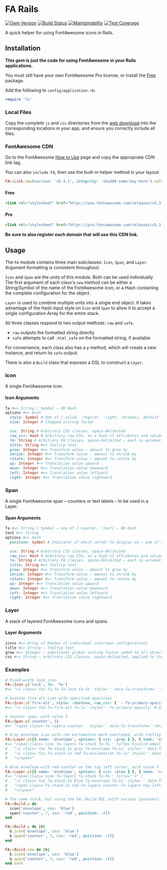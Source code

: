 # FA Rails

[![Gem Version](https://img.shields.io/gem/v/fa_rails.svg)](https://rubygems.org/gems/fa_rails)
[![Build Status](https://travis-ci.org/jfiander/fa_rails.svg)](https://travis-ci.org/jfiander/fa_rails)
[![Maintainability](https://api.codeclimate.com/v1/badges/c5becd2d83b6de4b6392/maintainability)](https://codeclimate.com/github/jfiander/fa_rails/maintainability)
[![Test Coverage](https://api.codeclimate.com/v1/badges/c5becd2d83b6de4b6392/test_coverage)](https://codeclimate.com/github/jfiander/fa_rails/test_coverage)

A quick helper for using FontAwesome icons in Rails.

## Installation

**This gem is just the code for using FontAwesome in your Rails applications.**

You must still have your own FontAwesome Pro license, or install the
[Free](https://use.fontawesome.com/releases/v5.3.1/fontawesome-free-5.3.1-web.zip)
package.

Add the following to `config/application.rb`:

```ruby
require 'fa'
```

### Local Files

Copy the complete `js` and `css` directories from the
[web download](https://fontawesome.com/releases/5.2.0/web/download) into the
corresponding locations in your app, and ensure you correctly include all files.

### FontAwesome CDN

Go to the FontAwesome
[How to Use](https://fontawesome.com/how-to-use/on-the-web/setup/getting-started?using=web-fonts-with-css)
page and copy the appropriate CDN link tag.

You can also `include FA`, then use the built-in helper method in your layout:

```ruby
FA::Link.new(version: 'v5.3.1', integrity: 'sha384-some-key-here').safe
```

#### Free

```html
<link rel="stylesheet" href="https://use.fontawesome.com/releases/v5.3.1/css/all.css" integrity="sha384-some-key-here" crossorigin="anonymous">
```

#### Pro

```html
<link rel="stylesheet" href="https://pro.fontawesome.com/releases/v5.3.1/css/all.css" integrity="sha384-some-key-here" crossorigin="anonymous">
```

**Be sure to also register each domain that will use this CDN link.**

## Usage

The `FA` module contains three main subclasses: `Icon`, `Span`, and `Layer`.
Argument formatting is consistent throughout.

`Icon` and `Span` are the units of this module. Both can be used individually.  
The first argument of each class's `new` method can be either a String/Symbol of
the name of the FontAwesome icon, or a Hash containing the complete
configuration for the object.

`Layer` is used to combine multiple units into a single end object. It takes
advantage of the Hash input style on `Icon` and `Span` to allow it to accept a
single configuration Array for the entire stack.

All three classes respond to two output methods: `raw` and `safe`.

- `raw` outputs the formatted string directly
- `safe` attempts to call `.html_safe` on the formatted string, if available

For convenience, each class also has a `p` method, which will create a new
instance, and return its `safe` output.

There is also a `Build` class that exposes a DSL to construct a `Layer`.

### Icon

A single FontAwesome icon.

#### Icon Arguments

```ruby
fa #=> String / Symbol – OR Hash
options #=> Hash
  style: Symbol # One of [:solid, :regular, :light, :brands], default :solid
  size: Integer # Stepped scaling factor

  css: String # Arbitrary CSS classes, space-delimited
  raw_css: Hash # Arbitrary raw CSS, as a hash of attributes and values
  fa: String # Arbitrary FA classes, space-delimited – each is automatically prefixed with `fa-`
  title: String #=> Tooltip text
  grow: Integer #=> Transform value – amount to grow by
  shrink: Integer #=> Transform value – amount to shrink by
  rotate: Integer #=> Transform value – amount to rotate by
  up: Integer #=> Translation value upward
  down: Integer #=> Translation value downward
  left: Integer #=> Translation value leftward
  right: Integer #=> Translation value rightward
```

### Span

A single FontAwesome span – counters or text labels – to be used in a Layer.

#### Span Arguments

```ruby
fa #=> String / Symbol – one of [:counter, :text] – OR Hash
text #=> String
options #=> Hash
  position: Symbol # Indicator of which corner to display on – one of [:tr, :tl, :br, :bl]

  css: String # Arbitrary CSS classes, space-delimited
  raw_css: Hash # Arbitrary raw CSS, as a hash of attributes and values
  fa: String # Arbitrary FA classes, space-delimited – each is automatically prefixed with `fa-`
  title: String #=> Tooltip text
  grow: Integer #=> Transform value – amount to grow by
  shrink: Integer #=> Transform value – amount to shrink by
  rotate: Integer #=> Transform value – amount to rotate by
  up: Integer #=> Translation value upward
  down: Integer #=> Translation value downward
  left: Integer #=> Translation value leftward
  right: Integer #=> Translation value rightward
```

### Layer

A stack of layered FontAwesome icons and spans.

#### Layer Arguments

```ruby
icons #=> Array of Hashes of individual icon/span configurations
title #=> String – tooltip text
grow #=> Integer – additional global scaling factor added to all objects in the stack
css #=> String – arbitrary CSS classes, space-delimited, applied to the layer stack
```

### Examples

```ruby
# Fixed-width lock icon
FA::Icon.p('lock', fa: 'fw')
#=> "<i class='fas fa-fw fa-lock fa-1x' style='' data-fa-transform='' title=''></i>"

# Duotone fire-alt icon with specified opacities
FA::Icon.p('fire-alt', style: :duotone, raw_css: { '--fa-primary-opacity' => '0.6', '--fa-secondary-opacity' => '0.4' })
#=> "<i class='fad fa-fire-alt fa-1x' style='--fa-primary-opacity: 0.4; --fa-secondary-opacity: 0.6;' data-fa-transform='' title=''></i>"

# Counter span, with value 5
FA::Span.p('counter', 5)
#=> "<span class='fa-layers-counter ' style='' data-fa-transform=''>5</span>"

# Gray envelope icon with red exclamation mark overlayed, with tooltip 'Invalid email address'
FA::Layer.p([{ name: 'envelope', options: { css: :gray } }, { name: 'exclamation', options: { css: :red } }], title: 'Invalid email address')
#=> "<span class='icon fa-layers fa-stack fa-fw ' title='Invalid email address'>" \
#   "<i class='fas fa-stack-1x gray fa-envelope fa-1x' style='' data-fa-transform='grow-0' title='Invalid email address'></i>" \
#   "<i class='fas fa-stack-1x red fa-exclamation fa-1x' style='' data-fa-transform='grow-0' title='Invalid email address'></i>" \
#   "</span>"

# Blue envelope with red counter on the top left corner, with value 7
FA::Layer.p([{ name: 'envelope', options: { css: :blue } }, { name: 'counter', text: 7, options: { css: :red, position: :tl } }])
#=> "<span class='icon fa-layers fa-stack fa-fw ' title=''>" \
#   "<i class='fas fa-stack-1x blue fa-envelope fa-1x' style='' data-fa-transform='grow-0' title=''></i>" \
#   "<span class='fa-stack-1x red fa-layers-counter fa-layers-top-left' style='' data-fa-transform='grow-0'>7</span>" \
#   "</span>"

# The same stack, but using the FA::Build DSL (with various syntaxes).
FA::Build.p do
  icon('envelope', css: 'blue')
  span('counter', 7, css: 'red', position: :tl)
end

FA::Build.p do |b|
  b.icon('envelope', css: 'blue')
  b.span('counter', 7, css: 'red', position: :tl)
end

FA::Build.new do |b|
  b.icon('envelope', css: 'blue')
  b.span('counter', 7, css: 'red', position: :tl)
end.safe
```
